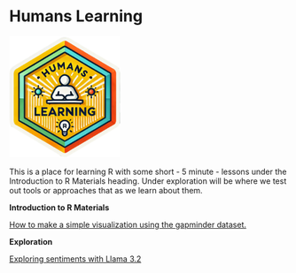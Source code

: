 # Humans Learning
<img src="https://github.com/EnCompass-Worldwide/Humans-Learning/blob/main/prep/humanslearning.png" width = "200"> 

This is a place for learning R with some short - 5 minute - lessons under the Introduction to R Materials heading. Under exploration will be where we test out tools or approaches that as we learn about them.  

**Introduction to R Materials**

[How to make a simple visualization using the gapminder dataset.](https://encompass-worldwide.github.io/Humans-Learning/lesson1_gapminder.html)


**Exploration**

[Exploring sentiments with Llama 3.2](https://encompass-worldwide.github.io/Humans-Learning/Sentiment-Example/sentiments_llama.html)

